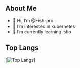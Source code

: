 ## About Me
- 👋 Hi, I’m @Fish-pro
- 👀 I’m interested in kubernetes
- 🌱 I’m currently learning istio


## Top Langs

[![Top Langs](https://github-readme-stats.vercel.app/api/top-langs/?username=Fish-pro&card_width=1024)]
